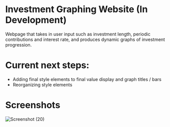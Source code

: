 # Investment Graphing Website (In Development)
Webpage that takes in user input such as investment length, periodic contributions and interest rate, and produces dynamic graphs of investment progression.

# Current next steps: 
- Adding final style elements to final value display and graph titles / bars
- Reorganizing style elements

# Screenshots

![Screenshot (20)](https://user-images.githubusercontent.com/97311304/158279656-7547624d-338b-4601-af41-247df173e2c5.png)
